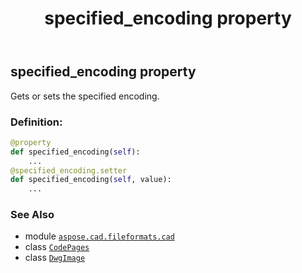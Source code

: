 ﻿---
title: specified_encoding property
second_title: Aspose.CAD for Python via .NET API References
description: 
type: docs
weight: 430
url: /python-net/aspose.cad.fileformats.cad/dwgimage/specified_encoding/
is_root: false
---

## specified_encoding property


Gets or sets the specified encoding.
### Definition:
```python
@property
def specified_encoding(self):
    ...
@specified_encoding.setter
def specified_encoding(self, value):
    ...
```

### See Also
* module [`aspose.cad.fileformats.cad`](../../)
* class [`CodePages`](/cad/python-net/aspose.cad/codepages)
* class [`DwgImage`](/cad/python-net/aspose.cad.fileformats.cad/dwgimage)
